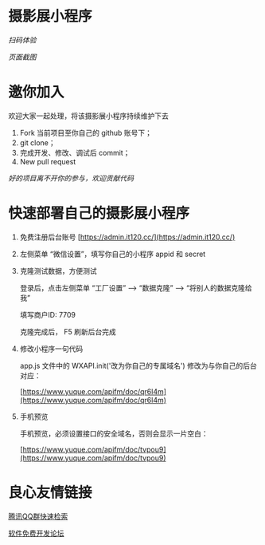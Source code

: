 # 摄影展小程序

*扫码体验*

 
   
 

*页面截图*

 
   
   
   
 

# 邀你加入

欢迎大家一起处理，将该摄影展小程序持续维护下去

1. Fork 当前项目至你自己的 github 账号下；
2. git clone；
3. 完成开发、修改、调试后 commit；
4. New pull request

*好的项目离不开你的参与，欢迎贡献代码*

# 快速部署自己的摄影展小程序

1. 免费注册后台账号 [https://admin.it120.cc/](https://admin.it120.cc/)
2. 左侧菜单 “微信设置”，填写你自己的小程序 appid 和 secret
3. 克隆测试数据，方便测试
   
   登录后，点击左侧菜单 “工厂设置” --> “数据克隆” --> “将别人的数据克隆给我”

   填写商户ID:  7709

   克隆完成后， F5 刷新后台完成
4. 修改小程序一句代码
   
   app.js 文件中的 WXAPI.init('改为你自己的专属域名') 修改为与你自己的后台对应：

   [https://www.yuque.com/apifm/doc/qr6l4m](https://www.yuque.com/apifm/doc/qr6l4m)

5. 手机预览
   
   手机预览，必须设置接口的安全域名，否则会显示一片空白：

   [https://www.yuque.com/apifm/doc/tvpou9](https://www.yuque.com/apifm/doc/tvpou9)


 # 良心友情链接

[腾讯QQ群快速检索](http://u.720life.cn/s/8cf73f7c)

[软件免费开发论坛](http://u.720life.cn/s/bbb01dc0)